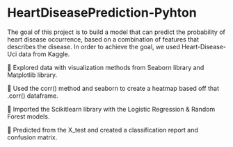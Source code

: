 # HeartDiseasePrediction-Pyhton
The goal of this project is to build a model that can predict the probability of heart disease occurrence, based on a combination of features that describes the disease. In order to achieve the goal, we used Heart-Disease-Uci data from Kaggle.

	Explored data with visualization methods from Seaborn library and Matplotlib library.

	Used the corr() method and seaborn to create a heatmap based off that .corr() dataframe.

	Imported the Scikitlearn library with the Logistic Regression & Random Forest models.

	Predicted from the X_test and created a classification report and confusion matrix.
